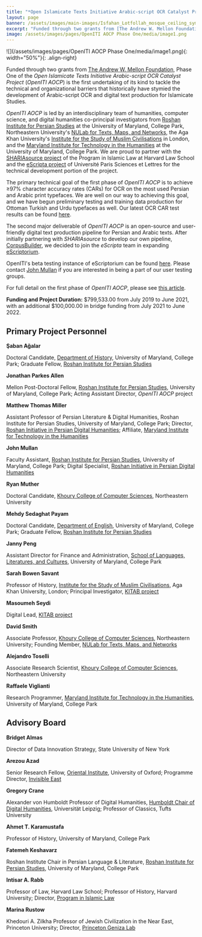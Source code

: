 ```yaml
---
title: "*Open Islamicate Texts Initiative Arabic-script OCR Catalyst Project* (*OpenITI AOCP*) Phase One"
layout: page
banner: /assets/images/main-images/Isfahan_Lotfollah_mosque_ceiling_symmetric_narrow_border.png
excerpt: "Funded through two grants from [The Andrew W. Mellon Foundation](https://mellon.org/), Phase One of the *Open Islamicate Texts Initiative Arabic-script OCR Catalyst Project* (*OpenITI AOCP*) is the first undertaking of its kind to tackle the technical and organizational barriers that historically have stymied the development of Arabic-script OCR and digital text production for Islamicate Studies."
image: /assets/images/pages/OpenITI AOCP Phase One/media/image1.png
---
```


![](/assets/images/pages/OpenITI AOCP Phase One/media/image1.png){: width="50%"}{: .align-right}

Funded through two grants from [The Andrew W. Mellon Foundation](https://mellon.org/), Phase One of the *Open Islamicate Texts Initiative Arabic-script OCR Catalyst Project* (*OpenITI AOCP*) is the first undertaking of its kind to tackle the technical and organizational barriers that historically have stymied the development of Arabic-script OCR and digital text production for Islamicate Studies.



*OpenITI AOCP* is led by an interdisciplinary team of humanities, computer science, and digital humanities co-principal investigators from [Roshan Institute for Persian Studies](https://sllc.umd.edu/fields/persian) at the University of Maryland, College Park, Northeastern University's [NULab for Texts, Maps, and Networks](https://cssh.northeastern.edu/nulab/), the Aga Khan University's [Institute for the Study of Muslim Civilisations](https://www.aku.edu/ismc/Pages/home.aspx) in London, and the [Maryland Institute for Technology in the Humanities](https://mith.umd.edu/) at the University of Maryland, College Park. We are proud to partner with the [SHARIAsource project](https://pil.law.harvard.edu/shariasource-portal/) of the Program in Islamic Law at Harvard Law School and the [eScripta project](https://escripta.hypotheses.org/) of Université Paris Sciences et Lettres for the technical development portion of the project.



The primary technical goal of the first phase of *OpenITI AOCP* is to achieve ≥97% character accuracy rates (CARs) for OCR on the most used Persian and Arabic print typefaces. We are well on our way to achieving this goal, and we have begun preliminary testing and training data production for Ottoman Turkish and Urdu typefaces as well. Our latest OCR CAR test results can be found [here](https://docs.google.com/spreadsheets/d/1d8bSqKMjUqUYCNuwOEEqerXKmIRp7j9Id449BJkXfqg/edit?usp=sharing).



The second major deliverable of *OpenITI AOCP* is an open-source and user-friendly digital text production pipeline for Persian and Arabic texts. After initially partnering with *SHARIAsource* to develop our own pipeline, [CorpusBuilder](https://github.com/berkmancenter/corpusbuilder), we decided to join the *eScripta* team in expanding [eScriptorium](https://gitlab.com/scripta/escriptorium/).



OpenITI's beta testing instance of eScriptorium can be found [here](https://escriptorium.openiti.org/). Please contact [John Mullan](mailto:jmullan@umd.edu) if you are interested in being a part of our user testing groups.



For full detail on the first phase of *OpenITI AOCP*, please see [this article](https://medium.com/@openiti/openiti-aocp-9802865a6586).



**Funding and Project Duration:** $799,533.00 from July 2019 to June 2021, with an additional $100,000.00 in bridge funding from July 2021 to June 2022.


## Primary Project Personnel



**Şaban Ağalar**



Doctoral Candidate, [Department of History](https://history.umd.edu/), University of Maryland, College Park; Graduate Fellow, [Roshan Institute for Persian Studies](https://sllc.umd.edu/fields/persian)



**Jonathan Parkes Allen**



Mellon Post-Doctoral Fellow, [Roshan Institute for Persian Studies](https://sllc.umd.edu/fields/persian), University of Maryland, College Park; Acting Assistant Director, *OpenITI AOCP* project



**Matthew Thomas Miller**



Assistant Professor of Persian Literature & Digital Humanities, Roshan Institute for Persian Studies, University of Maryland, College Park; Director, [Roshan Initiative in Persian Digital Humanities](https://sllc.umd.edu/fields/persian/roshan-institute/digital-humanities); Affiliate, [Maryland Institute for Technology in the Humanities](https://mith.umd.edu/)



**John Mullan**



Faculty Assistant, [Roshan Institute for Persian Studies](https://sllc.umd.edu/fields/persian), University of Maryland, College Park; Digital Specialist, [Roshan Initiative in Persian Digital Humanities](https://sllc.umd.edu/fields/persian/roshan-institute/digital-humanities)



**Ryan Muther**



Doctoral Candidate, [Khoury College of Computer Sciences](https://www.khoury.northeastern.edu/), Northeastern University



**Mehdy Sedaghat Payam**



Doctoral Candidate, [Department of English](https://english.umd.edu/), University of Maryland, College Park; Graduate Fellow, [Roshan Institute for Persian Studies](https://sllc.umd.edu/fields/persian)



**Janny Peng**



Assistant Director for Finance and Administration, [School of Languages, Literatures, and Cultures](https://sllc.umd.edu/), University of Maryland, College Park



**Sarah Bowen Savant**



Professor of History, [Institute for the Study of Muslim Civilisations](https://www.aku.edu/ismc/Pages/home.aspx), Aga Khan University, London; Principal Investigator, [KITAB project](https://kitab-project.org/)



**Masoumeh Seydi**



Digital Lead, [KITAB project](https://kitab-project.org/)



**David Smith**



Associate Professor, [Khoury College of Computer Sciences](https://www.khoury.northeastern.edu/), Northeastern University; Founding Member, [NULab for Texts, Maps, and Networks](https://cssh.northeastern.edu/nulab/)



**Alejandro Toselli**



Associate Research Scientist, [Khoury College of Computer Sciences](https://www.khoury.northeastern.edu/), Northeastern University



**Raffaele Viglianti**



Research Programmer, [Maryland Institute for Technology in the Humanities](https://mith.umd.edu/), University of Maryland, College Park


## Advisory Board



**Bridget Almas**



Director of Data Innovation Strategy, State University of New York



**Arezou Azad**



Senior Research Fellow, [Oriental Institute](https://www.orinst.ox.ac.uk/), University of Oxford; Programme Director, [Invisible East](https://www.orinst.ox.ac.uk/invisible-east-on-the-trails-of-lapis)



**Gregory Crane**



Alexander von Humboldt Professor of Digital Humanities, [Humboldt Chair of Digital Humanities](http://www.dh.uni-leipzig.de/wo/), Universität Leipzig; Professor of Classics, Tufts University



**Ahmet T. Karamustafa**



Professor of History, University of Maryland, College Park



**Fatemeh Keshavarz**



Roshan Institute Chair in Persian Language & Literature, [Roshan Institute for Persian Studies](https://sllc.umd.edu/fields/persian), University of Maryland, College Park



**Intisar A. Rabb**



Professor of Law, Harvard Law School; Professor of History, Harvard University; Director, [Program in Islamic Law](https://pil.law.harvard.edu/)



**Marina Rustow**



Khedouri A. Zilkha Professor of Jewish Civilization in the Near East, Princeton University; Director, [Princeton Geniza Lab](https://genizalab.princeton.edu/)






